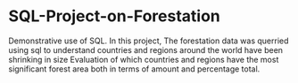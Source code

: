 # SQL-Project-on-Forestation
Demonstrative use of SQL. In this project, 
The forestation data was querried using sql to understand countries and regions around the world have been shrinking in size
Evaluation of which  countries and regions have the most significant forest area both in terms of amount and percentage total.
